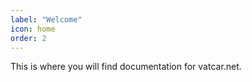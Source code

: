 ```yaml
---
label: "Welcome"
icon: home
order: 2
---
```


This is where you will find documentation for vatcar.net.
